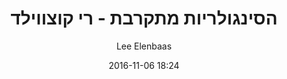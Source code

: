 ---
layout: "post"
title: "הסינגולריות מתקרבת - רי קוצווילד"
date: "2016-11-06 18:24"
author: Lee Elenbaas
---